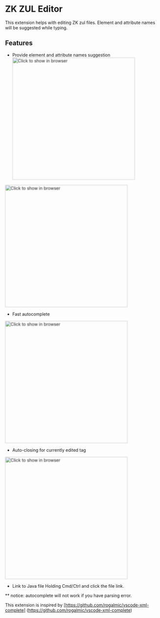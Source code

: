 # ZK ZUL Editor

This extension helps with editing ZK zul files.
Element and attribute names will be suggested while typing.

## Features

- Provide element and attribute names suggestion
[<img src="https://github.com/b952426/vscode-ZK-complete/blob/master/images/hint-providing-1.png" width="400" style="filter: blur(1px); " title="Click to show in browser"/>](https://github.com/b952426/vscode-ZK-complete/blob/master/images/hint-providing-1.png)

[<img src="https://github.com/b952426/vscode-ZK-complete/blob/master/images/hint-providing-2.png" width="400" style="filter: blur(1px); " title="Click to show in browser"/>](https://github.com/b952426/vscode-ZK-complete/blob/master/images/hint-providing-2.png)

- Fast autocomplete

[<img src="https://github.com/b952426/vscode-ZK-complete/blob/master/images/autocomplete.png" width="400" style="filter: blur(1px); " title="Click to show in browser"/>](https://github.com/b952426/vscode-ZK-complete/blob/master/images/autocomplete.png)

- Auto-closing for currently edited tag

[<img src="https://github.com/b952426/vscode-ZK-complete/blob/master/images/auto-closing.png" width="400" style="filter: blur(1px); " title="Click to show in browser"/>](https://github.com/b952426/vscode-ZK-complete/blob/master/images/auto-closing.png)

- Link to Java file
Holding Cmd/Ctrl and click the file link.

** notice: autocomplete will not work if you have parsing error.

This extension is inspired by [https://github.com/rogalmic/vscode-xml-complete]
(https://github.com/rogalmic/vscode-xml-complete)

